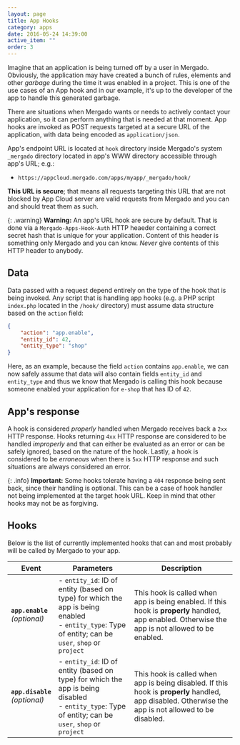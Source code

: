 ```yaml
---
layout: page
title: App Hooks
category: apps
date: 2016-05-24 14:39:00
active_item: ""
order: 3
---
```


Imagine that an application is being turned off by a user in Mergado. Obviously, the application may have created a bunch of rules, elements and other _garbage_ during the time it was enabled in a project. This is one of the use cases of an App hook and in our example, it's up to the developer of the app to handle this generated garbage.

There are situations when Mergado wants or needs to actively contact your application, so it can perform anything that is needed at that moment. App hooks are invoked as POST requests targeted at a secure URL of the application, with data being encoded as `application/json`.

App's endpoint URL is located at `hook` directory inside Mergado's system `_mergado` directory located in app's WWW directory accessible through app's URL; e.g.:

* `https://appcloud.mergado.com/apps/myapp/_mergado/hook/`

**This URL is secure**; that means all requests targeting this URL that are not blocked by App Cloud server are valid requests from Mergado and you can and should treat them as such.

{: .warning}
**Warning:** An app's URL hook are secure by default. That is done via a `Mergado-Apps-Hook-Auth` HTTP heaeder containing a correct secret hash that is unique for your application. Content of this header is something only Mergado and you can know. *Never* give contents of this HTTP header to anybody.

## Data

Data passed with a request depend entirely on the type of the hook that is being invoked. Any script that is handling app hooks (e.g. a PHP script `index.php` located in the `/hook/` directory) must assume data structure based on the `action` field:

```json
{
    "action": "app.enable",
    "entity_id": 42,
    "entity_type": "shop"
}
```

Here, as an example, because the field `action` contains `app.enable`, we can now safely assume that data will also contain fields `entity_id` and `entity_type` and thus we know that Mergado is calling this hook because someone enabled your application for `e-shop` that has ID of `42`.

## App's response

A hook is considered *properly* handled when Mergado receives back a `2xx` HTTP response. Hooks returning `4xx` HTTP response are considered to be handled *improperly* and that can either be evaluated as an error or can be safely ignored, based on the nature of the hook. Lastly, a hook is considered to be *erroneous* when there is `5xx` HTTP response and such situations are always considered an error.

{: .info}
**Important:** Some hooks tolerate having a `404` response being sent back, since their handling is optional. This can be a case of hook handler not being implemented at the target hook URL. Keep in mind that other hooks may not be as forgiving.

## Hooks

Below is the list of currently implemented hooks that can and most probably will be called by Mergado to your app.

Event | Parameters | Description
---- | ---------- | -----------
**``app.enable``** <br> *(optional)* | - `entity_id`: ID of entity (based on type) for which the app is being enabled <br> - `entity_type`: Type of entity; can be `user`, `shop` or `project` | This hook is called when app is being enabled. If this hook is **properly** handled, app enabled. Otherwise the app is not allowed to be enabled.
**``app.disable``** <br> *(optional)* | - `entity_id`: ID of entity (based on type) for which the app is being disabled <br> - `entity_type`: Type of entity; can be `user`, `shop` or `project` | This hook is called when app is being disabled. If this hook is **properly** handled, app disabled. Otherwise the app is not allowed to be disabled.
